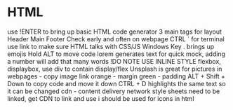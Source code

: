 # HTML

use !ENTER to bring up basic HTML code generator 
3 main tags for layout
    Header
    Main 
    Footer
Check early and often on webpage
CTRL ` for terminal
use link to make sure HTML talks with CSS/JS
Windows Key . brings up emojis 
Hold ALT to move code
lorem generates text for quick mock, adding a number will add that many words 
!DO NOTE USE INLINE STYLE
flexbox, displaybox, use div to contain display/flex
Unsplash is great for pictures in webpages - copy image link
orange - margin
green - padding 
ALT + Shift + Down to copy code and move it down
CTRL + D highlights the same text so it can be changed 
cdn - content delivery network
style sheets need to be linked, get CDN to link and use 
i should be used for icons in html
